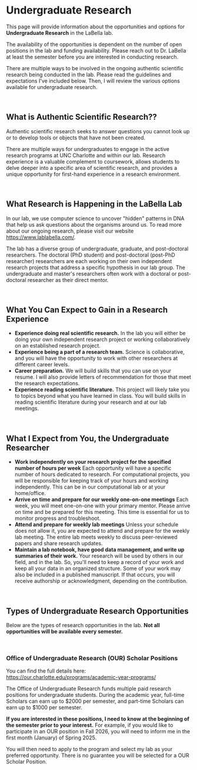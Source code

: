 # Undergraduate Research

This page will provide information about the opportunities and options for **Undergraduate Research** in the LaBella lab. 

The availability of the opportunities is dependent on the number of open positions in the lab and funding availability. Please reach out to Dr. LaBella at least the semester before you are interested in conducting research. 

There are multiple ways to be involved in the ongoing authentic scientific research being conducted in the lab. Please read the guidelines and expectations I've included below. Then, I will review the various options available for undergraduate research.

&nbsp;

## What is Authentic Scientific Research??

Authentic scientific research seeks to answer questions you cannot look up or to develop tools or objects that have not been created. 

There are multiple ways for undergraduates to engage in the active research programs at UNC Charlotte and within our lab. Research experience is a valuable complement to coursework, allows students to delve deeper into a specific area of scientific research, and provides a unique opportunity for first-hand experience in a research environment.

&nbsp;

## What Research is Happening in the LaBella Lab

In our lab, we use computer science to uncover "hidden" patterns in DNA that help us ask questions about the organisms around us. To read more about our ongoing research, please visit our website https://www.lablabella.com/. 

The lab has a diverse group of undergraduate, graduate, and post-doctoral researchers. The doctoral (PhD student) and post-doctoral (post-PhD researcher) researchers are each working on their own independent research projects that address a specific hypothesis in our lab group. The undergraduate and master's researchers often work with a doctoral or post-doctoral researcher as their direct mentor. 

&nbsp;

## What You Can Expect to Gain in a Research Experience

- **Experience doing real scientific research.** In the lab you will either be doing your own independent research project or working collaboratively on an established research project.
- **Experience being a part of a research team.** Science is collaborative, and you will have the opportunity to work with other researchers at different career levels.
- **Career preparation.** We will build skills that you can use on your resume. I will also provide letters of recommendation for those that meet the research expectations.
- **Experience reading scientific literature.** This project will likely take you to topics beyond what you have learned in class. You will build skills in reading scientific literature during your research and at our lab meetings.
  
&nbsp;

## What I Expect from You, the Undergraduate Researcher 

- **Work independently on your research project for the specified number of hours per week** Each opportunity will have a specific number of hours dedicated to research. For computational projects, you will be responsible for keeping track of your hours and working independently. This can be in our computational lab or at your home/office. 
- **Arrive on time and prepare for our weekly one-on-one meetings** Each week, you will meet one-on-one with your primary mentor. Please arrive on time and be prepared for this meeting. This time is essential for us to monitor progress and troubleshoot. 
- **Attend and prepare for weekly lab meetings** Unless your schedule does not allow it, you are expected to attend and prepare for the weekly lab meeting. The entire lab meets weekly to discuss peer-reviewed papers and share research updates. 
- **Maintain a lab notebook, have good data management, and write up summaries of their work.** Your research will be used by others in our field, and in the lab. So, you'll need to keep a record of your work and keep all your data in an organized structure. Some of your work may also be included in a published manuscript. If that occurs, you will receive authorship or acknowledgment, depending on the contribution.
  
&nbsp;

## Types of Undergraduate Research Opportunities 

Below are the types of research opportunities in the lab. **Not all opportunities will be available every semester.**

&nbsp;

### Office of Undergraduate Research (OUR) Scholar Positions 

You can find the full details here: https://our.charlotte.edu/programs/academic-year-programs/

The Office of Undergraduate Research funds multiple paid research positions for undergraduate students. 
During the academic year, full-time Scholars can earn up to $2000 per semester, and part-time Scholars can earn up to $1000 per semester.

**If you are interested in these positions, I need to know at the beginning of the semester prior to your interest.** For example, if you would like to participate in an OUR position in Fall 2026, you will need to inform me in the first month (January) of Spring 2025. 

You will then need to apply to the program and select my lab as your preferred opportunity. There is no guarantee you will be selected for a OUR Scholar Position. 







